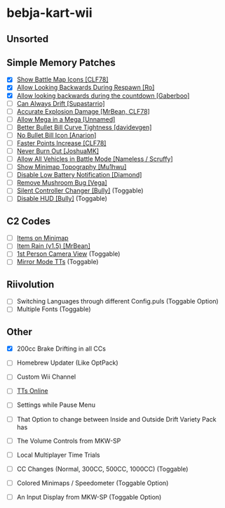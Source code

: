 # bebja-kart-wii
## Unsorted

## Simple Memory Patches
- [x] [Show Battle Map Icons [CLF78]](https://mariokartwii.com/showthread.php?tid=1840)
- [x] [Allow Looking Backwards During Respawn [Ro]](https://mariokartwii.com/showthread.php?tid=2128)
- [x] [Allow looking backwards during the countdown [Gaberboo]](https://mariokartwii.com/showthread.php?tid=2109)
- [ ] [Can Always Drift [Supastarrio]](https://mariokartwii.com/showthread.php?tid=214) 
- [ ] [Accurate Explosion Damage [MrBean, CLF78]](https://mariokartwii.com/showthread.php?tid=1857)
- [ ] [Allow Mega in a Mega [Unnamed]](https://mariokartwii.com/showthread.php?tid=1939)
- [ ] [Better Bullet Bill Curve Tightness [davidevgen]](https://mariokartwii.com/showthread.php?tid=196)
- [ ] [No Bullet Bill Icon [Anarion]](https://mariokartwii.com/showthread.php?tid=170)
- [ ] [Faster Points Increase [CLF78]](https://mariokartwii.com/showthread.php?tid=1858)
- [ ] [Never Burn Out [JoshuaMK]](https://mariokartwii.com/showthread.php?tid=1367)
- [ ] [Allow All Vehicles in Battle Mode [Nameless / Scruffy]](https://mariokartwii.com/showthread.php?tid=2081)
- [ ] [Show Minimap Topography [Mu1hwu]](https://mariokartwii.com/showthread.php?tid=2066)
- [ ] [Disable Low Battery Notification [Diamond]](https://mariokartwii.com/showthread.php?tid=1645)
- [ ] [Remove Mushroom Bug [Vega]](https://mariokartwii.com/showthread.php?tid=909)
- [ ] [Silent Controller Changer [Bully]](https://mariokartwii.com/showthread.php?tid=164) (Toggable)
- [ ] [Disable HUD [Bully]](https://mariokartwii.com/showthread.php?tid=60) (Toggable)

## C2 Codes
- [ ] [Items on Minimap](https://mariokartwii.com/showthread.php?tid=1896)
- [ ] [Item Rain (v1.5) [MrBean]](https://mariokartwii.com/showthread.php?tid=396)
- [ ] [1st Person Camera View](https://mariokartwii.com/showthread.php?tid=1331) (Toggable)
- [ ] [Mirror Mode TTs](https://mariokartwii.com/showthread.php?tid=1981) (Toggable)

## Riivolution
- [ ] Switching Languages through different Config.puls (Toggable Option)
- [ ] Multiple Fonts (Toggable)

## Other
- [x] 200cc Brake Drifting in all CCs
- [ ] Homebrew Updater (Like OptPack)
- [ ] Custom Wii Channel
- [ ] [TTs Online](https://wiki.tockdom.com/wiki/TTs_Online)
- [ ] Settings while Pause Menu
- [ ] That Option to change between Inside and Outside Drift Variety Pack has
- [ ] The Volume Controls from MKW-SP
- [ ] Local Multiplayer Time Trials
- [ ] CC Changes (Normal, 300CC, 500CC, 1000CC) (Toggable)
- [ ] Colored Minimaps / Speedometer (Toggable Option)
- [ ] An Input Display from MKW-SP (Toggable Option)

